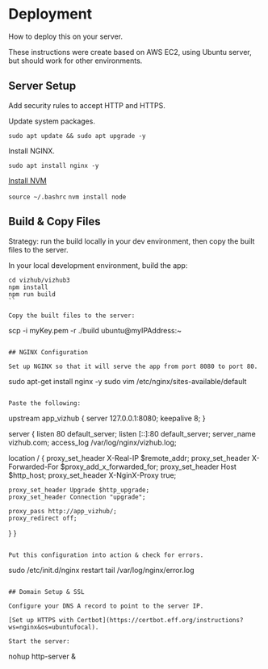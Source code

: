 # Deployment

How to deploy this on your server.

These instructions were create based on AWS EC2, using Ubuntu server, but should work for other environments.

## Server Setup

Add security rules to accept HTTP and HTTPS.

Update system packages.

`sudo apt update && sudo apt upgrade -y`

Install NGINX.

`sudo apt install nginx -y`

[Install NVM](https://github.com/nvm-sh/nvm#install--update-script)

`source ~/.bashrc`
`nvm install node`

## Build & Copy Files

Strategy: run the build locally in your dev environment, then copy the built files to the server.

In your local development environment, build the app:

```
cd vizhub/vizhub3
npm install
npm run build
``

Copy the built files to the server:

```
scp -i myKey.pem -r ./build ubuntu@myIPAddress:~
```

## NGINX Configuration

Set up NGINX so that it will serve the app from port 8080 to port 80.

```
sudo apt-get install nginx -y
sudo vim /etc/nginx/sites-available/default
```

Paste the following:

```
upstream app_vizhub {
  server 127.0.0.1:8080;
  keepalive 8;
}

server {
  listen 80 default_server;
  listen [::]:80 default_server;
  server_name vizhub.com;
  access_log /var/log/nginx/vizhub.log;

  location / {
    proxy_set_header X-Real-IP $remote_addr;
    proxy_set_header X-Forwarded-For $proxy_add_x_forwarded_for;
    proxy_set_header Host $http_host;
    proxy_set_header X-NginX-Proxy true;
    
    proxy_set_header Upgrade $http_upgrade;
    proxy_set_header Connection "upgrade";

    proxy_pass http://app_vizhub/;
    proxy_redirect off;
  }
}
```

Put this configuration into action & check for errors.

```
sudo /etc/init.d/nginx restart
tail /var/log/nginx/error.log
```

## Domain Setup & SSL

Configure your DNS A record to point to the server IP.

[Set up HTTPS with Certbot](https://certbot.eff.org/instructions?ws=nginx&os=ubuntufocal).

Start the server:

```
nohup http-server &
```
